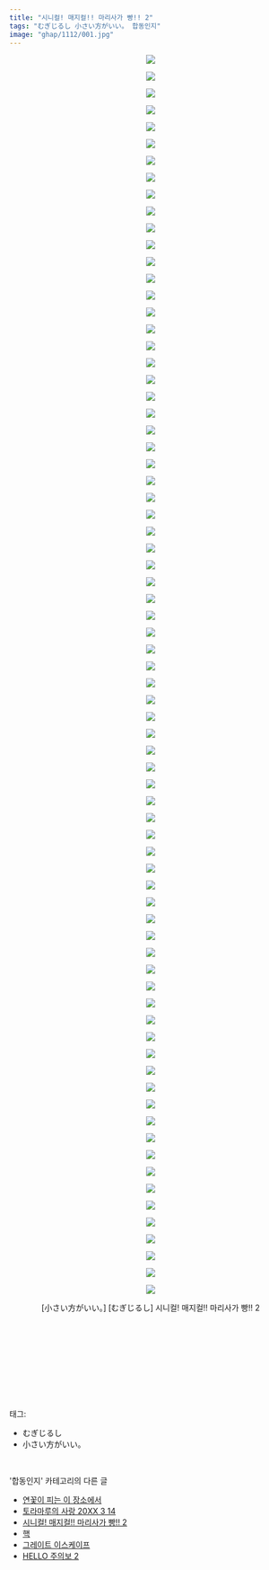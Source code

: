 ```yaml
---
title: "시니컬! 매지컬!! 마리사가 빵!! 2"
tags: "むぎじるし 小さい方がいい。 합동인지"
image: "ghap/1112/001.jpg"
---
```

<div class="article">
<p style="text-align: center; clear: none; float: none;"><img src="{{ site.nasurl }}/ghap/1112/001.jpg"/></p>
<p style="text-align: center; clear: none; float: none;"><img src="{{ site.nasurl }}/ghap/1112/002.jpg"/></p>
<p style="text-align: center; clear: none; float: none;"><img src="{{ site.nasurl }}/ghap/1112/003.jpg"/></p>
<p style="text-align: center; clear: none; float: none;"><img src="{{ site.nasurl }}/ghap/1112/004.jpg"/></p>
<p style="text-align: center; clear: none; float: none;"><img src="{{ site.nasurl }}/ghap/1112/005.jpg"/></p>
<p style="text-align: center; clear: none; float: none;"><img src="{{ site.nasurl }}/ghap/1112/006.jpg"/></p>
<p style="text-align: center; clear: none; float: none;"><img src="{{ site.nasurl }}/ghap/1112/007.jpg"/></p>
<p style="text-align: center; clear: none; float: none;"><img src="{{ site.nasurl }}/ghap/1112/008.jpg"/></p>
<p style="text-align: center; clear: none; float: none;"><img src="{{ site.nasurl }}/ghap/1112/009.jpg"/></p>
<p style="text-align: center; clear: none; float: none;"><img src="{{ site.nasurl }}/ghap/1112/010.jpg"/></p>
<p style="text-align: center; clear: none; float: none;"><img src="{{ site.nasurl }}/ghap/1112/011.jpg"/></p>
<p style="text-align: center; clear: none; float: none;"><img src="{{ site.nasurl }}/ghap/1112/012.jpg"/></p>
<p style="text-align: center; clear: none; float: none;"><img src="{{ site.nasurl }}/ghap/1112/013.jpg"/></p>
<p style="text-align: center; clear: none; float: none;"><img src="{{ site.nasurl }}/ghap/1112/014.jpg"/></p>
<p style="text-align: center; clear: none; float: none;"><img src="{{ site.nasurl }}/ghap/1112/015.jpg"/></p>
<p style="text-align: center; clear: none; float: none;"><img src="{{ site.nasurl }}/ghap/1112/016.jpg"/></p>
<p style="text-align: center; clear: none; float: none;"><img src="{{ site.nasurl }}/ghap/1112/017.jpg"/></p>
<p style="text-align: center; clear: none; float: none;"><img src="{{ site.nasurl }}/ghap/1112/018.jpg"/></p>
<p style="text-align: center; clear: none; float: none;"><img src="{{ site.nasurl }}/ghap/1112/019.jpg"/></p>
<p style="text-align: center; clear: none; float: none;"><img src="{{ site.nasurl }}/ghap/1112/020.jpg"/></p>
<p style="text-align: center; clear: none; float: none;"><img src="{{ site.nasurl }}/ghap/1112/021.jpg"/></p>
<p style="text-align: center; clear: none; float: none;"><img src="{{ site.nasurl }}/ghap/1112/022.jpg"/></p>
<p style="text-align: center; clear: none; float: none;"><img src="{{ site.nasurl }}/ghap/1112/023.jpg"/></p>
<p style="text-align: center; clear: none; float: none;"><img src="{{ site.nasurl }}/ghap/1112/024.jpg"/></p>
<p style="text-align: center; clear: none; float: none;"><img src="{{ site.nasurl }}/ghap/1112/025.jpg"/></p>
<p style="text-align: center; clear: none; float: none;"><img src="{{ site.nasurl }}/ghap/1112/026.jpg"/></p>
<p style="text-align: center; clear: none; float: none;"><img src="{{ site.nasurl }}/ghap/1112/027.jpg"/></p>
<p style="text-align: center; clear: none; float: none;"><img src="{{ site.nasurl }}/ghap/1112/028.jpg"/></p>
<p style="text-align: center; clear: none; float: none;"><img src="{{ site.nasurl }}/ghap/1112/029.jpg"/></p>
<p style="text-align: center; clear: none; float: none;"><img src="{{ site.nasurl }}/ghap/1112/030.jpg"/></p>
<p style="text-align: center; clear: none; float: none;"><img src="{{ site.nasurl }}/ghap/1112/031.jpg"/></p>
<p style="text-align: center; clear: none; float: none;"><img src="{{ site.nasurl }}/ghap/1112/032.jpg"/></p>
<p style="text-align: center; clear: none; float: none;"><img src="{{ site.nasurl }}/ghap/1112/033.jpg"/></p>
<p style="text-align: center; clear: none; float: none;"><img src="{{ site.nasurl }}/ghap/1112/034.jpg"/></p>
<p style="text-align: center; clear: none; float: none;"><img src="{{ site.nasurl }}/ghap/1112/035.jpg"/></p>
<p style="text-align: center; clear: none; float: none;"><img src="{{ site.nasurl }}/ghap/1112/036.jpg"/></p>
<p style="text-align: center; clear: none; float: none;"><img src="{{ site.nasurl }}/ghap/1112/037.jpg"/></p>
<p style="text-align: center; clear: none; float: none;"><img src="{{ site.nasurl }}/ghap/1112/038.jpg"/></p>
<p style="text-align: center; clear: none; float: none;"><img src="{{ site.nasurl }}/ghap/1112/039.jpg"/></p>
<p style="text-align: center; clear: none; float: none;"><img src="{{ site.nasurl }}/ghap/1112/040.jpg"/></p>
<p style="text-align: center; clear: none; float: none;"><img src="{{ site.nasurl }}/ghap/1112/041.jpg"/></p>
<p style="text-align: center; clear: none; float: none;"><img src="{{ site.nasurl }}/ghap/1112/042.jpg"/></p>
<p style="text-align: center; clear: none; float: none;"><img src="{{ site.nasurl }}/ghap/1112/043.jpg"/></p>
<p style="text-align: center; clear: none; float: none;"><img src="{{ site.nasurl }}/ghap/1112/044.jpg"/></p>
<p style="text-align: center; clear: none; float: none;"><img src="{{ site.nasurl }}/ghap/1112/045.jpg"/></p>
<p style="text-align: center; clear: none; float: none;"><img src="{{ site.nasurl }}/ghap/1112/046.jpg"/></p>
<p style="text-align: center; clear: none; float: none;"><img src="{{ site.nasurl }}/ghap/1112/047.jpg"/></p>
<p style="text-align: center; clear: none; float: none;"><img src="{{ site.nasurl }}/ghap/1112/048.jpg"/></p>
<p style="text-align: center; clear: none; float: none;"><img src="{{ site.nasurl }}/ghap/1112/049.jpg"/></p>
<p style="text-align: center; clear: none; float: none;"><img src="{{ site.nasurl }}/ghap/1112/050.jpg"/></p>
<p style="text-align: center; clear: none; float: none;"><img src="{{ site.nasurl }}/ghap/1112/051.jpg"/></p>
<p style="text-align: center; clear: none; float: none;"><img src="{{ site.nasurl }}/ghap/1112/052.jpg"/></p>
<p style="text-align: center; clear: none; float: none;"><img src="{{ site.nasurl }}/ghap/1112/053.jpg"/></p>
<p style="text-align: center; clear: none; float: none;"><img src="{{ site.nasurl }}/ghap/1112/054.jpg"/></p>
<p style="text-align: center; clear: none; float: none;"><img src="{{ site.nasurl }}/ghap/1112/055.jpg"/></p>
<p style="text-align: center; clear: none; float: none;"><img src="{{ site.nasurl }}/ghap/1112/056.jpg"/></p>
<p style="text-align: center; clear: none; float: none;"><img src="{{ site.nasurl }}/ghap/1112/057.jpg"/></p>
<p style="text-align: center; clear: none; float: none;"><img src="{{ site.nasurl }}/ghap/1112/058.jpg"/></p>
<p style="text-align: center; clear: none; float: none;"><img src="{{ site.nasurl }}/ghap/1112/059.jpg"/></p>
<p style="text-align: center; clear: none; float: none;"><img src="{{ site.nasurl }}/ghap/1112/060.jpg"/></p>
<p style="text-align: center; clear: none; float: none;"><img src="{{ site.nasurl }}/ghap/1112/061.jpg"/></p>
<p style="text-align: center; clear: none; float: none;"><img src="{{ site.nasurl }}/ghap/1112/062.jpg"/></p>
<p style="text-align: center; clear: none; float: none;"><img src="{{ site.nasurl }}/ghap/1112/063.jpg"/></p>
<p style="text-align: center; clear: none; float: none;"><img src="{{ site.nasurl }}/ghap/1112/064.jpg"/></p>
<p style="text-align: center; clear: none; float: none;"><img src="{{ site.nasurl }}/ghap/1112/065.jpg"/></p>
<p style="text-align: center; clear: none; float: none;"><img src="{{ site.nasurl }}/ghap/1112/066.jpg"/></p>
<p style="text-align: center; clear: none; float: none;"><img src="{{ site.nasurl }}/ghap/1112/067.jpg"/></p>
<p style="text-align: center; clear: none; float: none;"><img src="{{ site.nasurl }}/ghap/1112/068.jpg"/></p>
<p style="text-align: center; clear: none; float: none;"><img src="{{ site.nasurl }}/ghap/1112/069.jpg"/></p>
<p style="text-align: center; clear: none; float: none;"><img src="{{ site.nasurl }}/ghap/1112/070.jpg"/></p>
<p style="text-align: center; clear: none; float: none;"><img src="{{ site.nasurl }}/ghap/1112/071.jpg"/></p>
<p style="text-align: center; clear: none; float: none;"><img src="{{ site.nasurl }}/ghap/1112/072.jpg"/></p>
<p style="text-align: center; clear: none; float: none;"><img src="{{ site.nasurl }}/ghap/1112/073.jpg"/></p>
<p style="text-align: center; clear: none; float: none;"><img src="{{ site.nasurl }}/ghap/1112/074.jpg"/></p>
<p style="text-align: center; clear: none; float: none;">[小さい方がいい。] [むぎじるし] 시니컬! 매지컬!! 마리사가 빵!! 2</p>
<p style="text-align: center; clear: none; float: none;"><br/></p>
<p style="text-align: center; clear: none; float: none;"><br/></p>
<p style="text-align: center; clear: none; float: none;"><br/></p>
<p><br/></p>
</div><br/>
<div class="tagTrail">
<p>태그: </p>
<ul>
<li>むぎじるし</li>
<li>小さい方がいい。</li>
</ul>
</div><br/>
<div class="another">
<p>'합동인지' 카테고리의 다른 글</p>
<ul>
<li><a href="/2016-07-31-ghap_1274">연꽃이 피는 이 장소에서</a></li>
<li><a href="/2016-07-31-ghap_1254">토라마루의 사랑 20XX 3 14</a></li>
<li><a href="/2016-07-26-ghap_1112">시니컬! 매지컬!! 마리사가 빵!! 2</a></li>
<li><a href="/2016-07-24-ghap_1053">핵</a></li>
<li><a href="/2016-07-23-ghap_1036">그레이트 이스케이프</a></li>
<li><a href="/2016-07-21-ghap_996">HELLO 주의보 2</a></li>
</ul>
</div><br/>
<div class="cb_module cb_fluid">
<div class="cb_wrt cb_profile">
</div><!-- commentList close -->
</div><br/>
